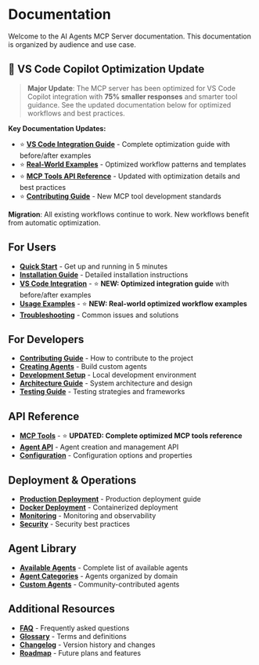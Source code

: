 # Documentation

Welcome to the AI Agents MCP Server documentation. This documentation is organized by audience and use case.

## 🚀 VS Code Copilot Optimization Update

> **Major Update**: The MCP server has been optimized for VS Code Copilot integration with **75% smaller responses** and smarter tool guidance. See the updated documentation below for optimized workflows and best practices.

**Key Documentation Updates:**
- ⭐ **[VS Code Integration Guide](user-guide/vscode-integration.md)** - Complete optimization guide with before/after examples
- ⭐ **[Real-World Examples](user-guide/examples.md)** - Optimized workflow patterns and templates
- ⭐ **[MCP Tools API Reference](api/mcp-tools.md)** - Updated with optimization details and best practices
- ⭐ **[Contributing Guide](../CONTRIBUTING.md)** - New MCP tool development standards

**Migration**: All existing workflows continue to work. New workflows benefit from automatic optimization.

## For Users

- **[Quick Start](../README.md#quick-start)** - Get up and running in 5 minutes
- **[Installation Guide](user-guide/installation.md)** - Detailed installation instructions
- **[VS Code Integration](user-guide/vscode-integration.md)** - ⭐ **NEW: Optimized integration guide** with before/after examples
- **[Usage Examples](user-guide/examples.md)** - ⭐ **NEW: Real-world optimized workflow examples**
- **[Troubleshooting](user-guide/troubleshooting.md)** - Common issues and solutions

## For Developers

- **[Contributing Guide](../CONTRIBUTING.md)** - How to contribute to the project
- **[Creating Agents](developer-guide/creating-agents.md)** - Build custom agents
- **[Development Setup](developer-guide/development-setup.md)** - Local development environment
- **[Architecture Guide](developer-guide/architecture.md)** - System architecture and design
- **[Testing Guide](developer-guide/testing.md)** - Testing strategies and frameworks

## API Reference

- **[MCP Tools](api/mcp-tools.md)** - ⭐ **UPDATED: Complete optimized MCP tools reference**
- **[Agent API](api/agent-api.md)** - Agent creation and management API
- **[Configuration](api/configuration.md)** - Configuration options and properties

## Deployment & Operations

- **[Production Deployment](deployment/production.md)** - Production deployment guide
- **[Docker Deployment](deployment/docker.md)** - Containerized deployment
- **[Monitoring](deployment/monitoring.md)** - Monitoring and observability
- **[Security](deployment/security.md)** - Security best practices

## Agent Library

- **[Available Agents](agent-library/README.md)** - Complete list of available agents
- **[Agent Categories](agent-library/categories.md)** - Agents organized by domain
- **[Custom Agents](agent-library/custom-agents.md)** - Community-contributed agents

## Additional Resources

- **[FAQ](faq.md)** - Frequently asked questions
- **[Glossary](glossary.md)** - Terms and definitions
- **[Changelog](../CHANGELOG.md)** - Version history and changes
- **[Roadmap](roadmap.md)** - Future plans and features